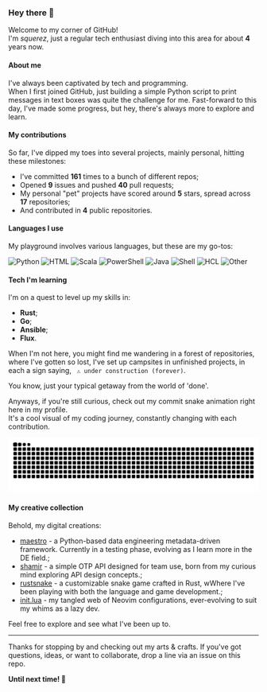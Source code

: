 ### Hey there 👋

Welcome to my corner of GitHub!\
I'm *squerez*, just a regular tech enthusiast diving into this area for about **4** years now.

#### About me

I've always been captivated by tech and programming. \
When I first joined GitHub, just building a simple Python script to print messages in text boxes was quite
the challenge for me. Fast-forward to this day, I've made some progress, but hey, there's always more to explore and learn.

#### My contributions

So far, I've dipped my toes into several projects, mainly personal, hitting these milestones:

- I've committed **161** times to a bunch of different repos;
- Opened **9** issues and pushed **40** pull requests;
- My personal "pet" projects have scored around **5** stars, spread across **17** repositories;
- And contributed in **4** public repositories.

#### Languages I use

My playground involves various languages, but these are my go-tos:

![Python](https://img.shields.io/static/v1?style=flat-square&label=%E2%A0%80&color=555&labelColor=%233572A5&message=Python%EF%B8%B169%25)
![HTML](https://img.shields.io/static/v1?style=flat-square&label=%E2%A0%80&color=555&labelColor=%23e34c26&message=HTML%EF%B8%B19.6%25)
![Scala](https://img.shields.io/static/v1?style=flat-square&label=%E2%A0%80&color=555&labelColor=%23c22d40&message=Scala%EF%B8%B16.8%25)
![PowerShell](https://img.shields.io/static/v1?style=flat-square&label=%E2%A0%80&color=555&labelColor=%23012456&message=PowerShell%EF%B8%B16.2%25)
![Java](https://img.shields.io/static/v1?style=flat-square&label=%E2%A0%80&color=555&labelColor=%23b07219&message=Java%EF%B8%B12.3%25)
![Shell](https://img.shields.io/static/v1?style=flat-square&label=%E2%A0%80&color=555&labelColor=%2389e051&message=Shell%EF%B8%B11.2%25)
![HCL](https://img.shields.io/static/v1?style=flat-square&label=%E2%A0%80&color=555&labelColor=%23844FBA&message=HCL%EF%B8%B11.2%25)
![Other](https://img.shields.io/static/v1?style=flat-square&label=%E2%A0%80&color=555&labelColor=%23ededed&message=Other%EF%B8%B13.3%25)

#### Tech I'm learning 

I'm on a quest to level up my skills in:

- **Rust**;
- **Go**;
- **Ansible**;
- **Flux**.

When I'm not here, you might find me wandering in a forest of repositories, where I've gotten so lost, I've set up campsites in unfinished projects, in each a sign saying, ` ⚠️ under construction (forever)`.

You know, just your typical getaway from the world of 'done'.

Anyways, if you're still curious, check out my commit snake animation right here in my profile.\
It's a cool visual of my coding journey, constantly changing with each contribution.

<picture>
  <source media="(prefers-color-scheme: dark)" srcset="https://raw.githubusercontent.com/squerez/squerez/output/github-contribution-grid-snake-dark.svg">
  <img alt="github contribution grid snake animation" src="https://raw.githubusercontent.com/squerez/squerez/output/github-contribution-grid-snake-dark.svg">
</picture>

#### My creative collection

Behold, my digital creations:

- [maestro](https://github.com/squerez/maestro) - a Python-based data engineering metadata-driven framework. Currently in a testing phase, evolving as I learn more in the DE field.; 
- [shamir](https://github.com/squerez/shamir) - a simple OTP API designed for team use, born from my curious mind exploring API design concepts.; 
- [rustsnake](https://github.com/squerez/rustnake) - a customizable snake game crafted in Rust, wWhere I've been playing with both the language and game development.; 
- [init.lua](https://github.com/squerez/init.lua) - my tangled web of Neovim configurations, ever-evolving to suit my whims as a lazy dev.

Feel free to explore and see what I've been up to.

---

Thanks for stopping by and checking out my arts & crafts.
If you've got questions, ideas, or want to collaborate, drop a line via an issue on this repo. 

**Until next time! 👋**
